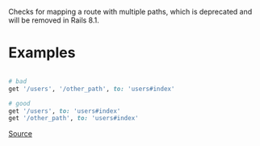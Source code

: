 
Checks for mapping a route with multiple paths, which is deprecated and will be removed in Rails 8.1.

# Examples

```ruby

# bad
get '/users', '/other_path', to: 'users#index'

# good
get '/users', to: 'users#index'
get '/other_path', to: 'users#index'
```

[Source](http://www.rubydoc.info/gems/rubocop/RuboCop/Cop/Rails/MultipleRoutePaths)